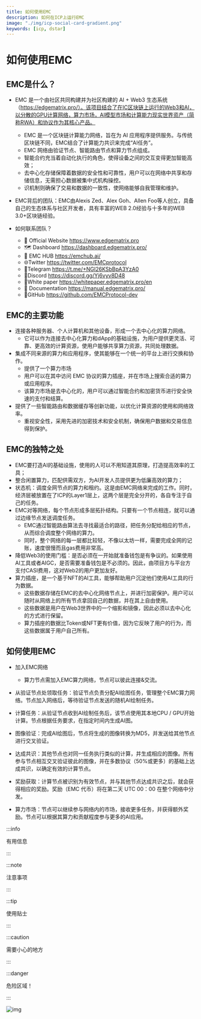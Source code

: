 ```yaml
---
title: 如何使用EMC
description: 如何在ICP上运行EMC
image: "./img/icp-social-card-gradient.png"
keywords: [icp, dstar]
---
```


# 如何使用EMC

## EMC是什么？

- EMC 是一个由社区共同构建并为社区构建的 AI + Web3 生态系统 （https://edgematrix.pro/）。该项目结合了在IC区块链上运行的Web3和AI，以分散的GPU计算网络，算力市场，AI模型市场和计算能力现实世界资产（简称RWA）和协议作为其核心产品。
  - EMC 是一个区块链计算能力网络，旨在为 AI 应用程序提供服务。与传统区块链不同，EMC结合了计算能力共识来完成“AI任务”。
  - EMC 网络由验证节点、智能路由节点和算力节点组成。
  - 智能合约充当着自动化执行的角色，使得设备之间的交互变得更加智能高效；
  - 去中心化存储保障着数据的安全性和可靠性，用户可以在网络中共享和存储信息，无需担心数据被集中式机构操控。
  - 识机制则确保了交易和数据的一致性，使网络能够自我管理和维护。

- EMC背后的团队：EMC由Alexis Zed、Alex Goh、Allen Foo等人创立，具备自己的生态体系与社区开发者，具有丰富的WEB 2.0经验与十多年的WEB 3.0+区块链经验。

- 如何联系团队？
  - 🔗 Official Website https://www.edgematrix.pro 
  - 🗺 Dashboard https://dashboard.edgematrix.pro/
  - 🥝 EMC HUB https://emchub.ai/
  - 🌐Twitter https://twitter.com/EMCprotocol 
  - 💬Telegram https://t.me/+NGI26KSbBpA3YzA0 
  - 🚀Discord https://discord.gg/Yj6vyv8D48 
  - 📝White paper https://whitepaper.edgematrix.pro/en 
  - 📒 Documentation https://manual.edgematrix.pro/
  - 🤖GitHub https://github.com/EMCProtocol-dev

## EMC的主要功能

- 连接各种服务器、个人计算机和其他设备，形成一个去中心化的算力网络。
  - 它可以作为连接去中心化算力和dApp的基础设施，为用户提供更灵活、可靠、更高效的计算资源，使用户能够共享算力资源，共同处理数据。
- 集成不同来源的算力和应用程序，使其能够在一个统一的平台上进行交换和协作。
  - 提供了一个算力市场
  - 用户可以在其中访问 EMC 协议的算力插座，并在市场上搜索合适的算力或应用程序。
  - 该算力市场是去中心化的，用户可以通过智能合约和加密货币进行安全快速的支付和结算。
- 提供了一些智能路由和数据缓存等创新功能，以优化计算资源的使用和网络效率。
  - 重视安全性，采用先进的加密技术和安全机制，确保用户数据和交易信息得到保护。

## EMC的独特之处

- EMC要打造AI的基础设施，使用的人可以不用知道其原理，打造提高效率的工具；
- 整合闲置算力，匹配供需双方，为AI开发人员提供更为低廉高效的算力；
- 状态机：调度全网节点的算力和租约。这是由EMC网络来完成的工作。同时，经济层被放置在了ICP的Layer1层上，这两个层是完全分开的，各自专注于自己的任务。
- EMC对等网络，每个节点形成多层拓扑结构。只要有一个节点相连，就可以通过边缘节点发送调度任务。
  - EMC通过智能路由算法去寻找最适合的路径，把任务分配给相应的节点，从而综合调度整个网络的算力。
  - 同时，整个网络的每一层都比较轻，不像以太坊一样，需要完成全网的记账，速度很慢而且gas费用非常高。
- 降低Web3的使用门槛：是否必须在一开始就准备钱包是有争议的。如果使用AI工具或者AIGC，是否需要准备钱包是不必须的。因此，由项目方与平台方支付CASI费用，这对Web2的用户更加友好。
- 算力插座，是一个基于NFT的AI工具，能够帮助用户沉淀他们使用AI工具的行为数据。
  - 这些数据存储在EMC的去中心化网络节点上，并进行加密保护。用户可以随时从网络上的所有节点拿回自己的数据，并在其上自由使用。
  - 这些数据是用户在Web3世界中的一个缩影和镜像，因此必须以去中心化的方式进行保留。
  - 算力插座的数据比Token或NFT更有价值，因为它反映了用户的行为，而这些数据属于用户自己所有。

## 如何使用EMC

- 加入EMC网络
  - 算力节点需加入EMC算力网络，节点可以彼此连接&交流。
    
- 从验证节点处领取任务：验证节点负责分配AI绘图任务，管理整个EMC算力网络。节点加入网络后，等待验证节点发送的随机AI绘制任务。

- 计算任务：从验证节点收到AI绘制任务后，该节点使用其本地CPU / GPU开始计算。节点根据任务要求，在指定时间内生成AI图。

- 图像验证：完成AI绘图后，节点将生成的图像转换为MD5，并发送给其他节点进行交叉验证。

- 达成共识：其他节点也对同一任务执行类似的计算，并生成相应的图像。所有参与节点相互交叉验证彼此的图像，并在多数协议（50%或更多）的基础上达成共识，以确定有效的计算节点。

- 奖励获取：计算节点被识别为有效节点，并与其他节点达成共识之后，就会获得相应的奖励。奖励（EMC 代币）将在第二天 UTC 00：00 在整个网络中分发。

- 算力市场：节点可以继续参与网络内的市场，接收更多任务，并获得额外奖励。节点可以根据其算力和贡献程度参与更多的AI应用。

:::info

有用信息

:::

:::note

注意事项

:::

:::tip

使用贴士

:::

:::caution

需要小心的地方

:::

:::danger

危险区域！

:::



![img](@site/static/img/coming_soon.png)
